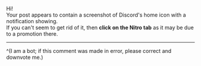 Hi!  
Your post appears to contain a screenshot of Discord's home icon with a notification showing.  
If you can't seem to get rid of it, then **click on the Nitro tab** as it may be due to a promotion there.

- - -

^(I am a bot; if this comment was made in error, please correct and downvote me.)
